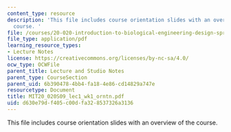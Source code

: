 ```yaml
---
content_type: resource
description: 'This file includes course orientation slides with an overview of the
  course. '
file: /courses/20-020-introduction-to-biological-engineering-design-spring-2009/d630e79df405c00dfa328537326a3136_MIT20_020S09_lec1_wk1_orntn.pdf
file_type: application/pdf
learning_resource_types:
- Lecture Notes
license: https://creativecommons.org/licenses/by-nc-sa/4.0/
ocw_type: OCWFile
parent_title: Lecture and Studio Notes
parent_type: CourseSection
parent_uid: 6b390478-4bb4-fa18-4e86-cd14829a747e
resourcetype: Document
title: MIT20_020S09_lec1_wk1_orntn.pdf
uid: d630e79d-f405-c00d-fa32-8537326a3136
---
```

This file includes course orientation slides with an overview of the course. 